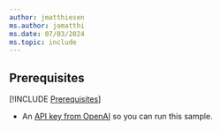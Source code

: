 ```yaml
---
author: jmatthiesen
ms.author: jomatthi
ms.date: 07/03/2024
ms.topic: include
---
```


## Prerequisites

[!INCLUDE [Prerequisites](../../../../includes/dotnet-prerequisites.md)]

- An [API key from OpenAI](https://platform.openai.com/docs/quickstart/account-setup) so you can run this sample.
